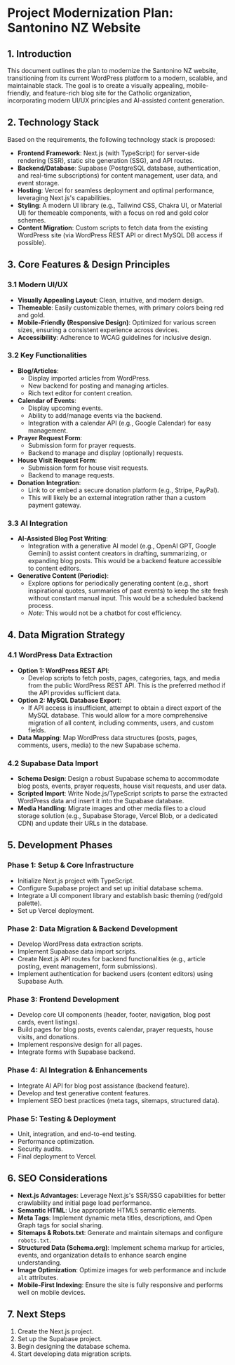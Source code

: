 # Project Modernization Plan: Santonino NZ Website

## 1. Introduction
This document outlines the plan to modernize the Santonino NZ website, transitioning from its current WordPress platform to a modern, scalable, and maintainable stack. The goal is to create a visually appealing, mobile-friendly, and feature-rich blog site for the Catholic organization, incorporating modern UI/UX principles and AI-assisted content generation.

## 2. Technology Stack
Based on the requirements, the following technology stack is proposed:
*   **Frontend Framework**: Next.js (with TypeScript) for server-side rendering (SSR), static site generation (SSG), and API routes.
*   **Backend/Database**: Supabase (PostgreSQL database, authentication, and real-time subscriptions) for content management, user data, and event storage.
*   **Hosting**: Vercel for seamless deployment and optimal performance, leveraging Next.js's capabilities.
*   **Styling**: A modern UI library (e.g., Tailwind CSS, Chakra UI, or Material UI) for themeable components, with a focus on red and gold color schemes.
*   **Content Migration**: Custom scripts to fetch data from the existing WordPress site (via WordPress REST API or direct MySQL DB access if possible).

## 3. Core Features & Design Principles

### 3.1 Modern UI/UX
*   **Visually Appealing Layout**: Clean, intuitive, and modern design.
*   **Themeable**: Easily customizable themes, with primary colors being red and gold.
*   **Mobile-Friendly (Responsive Design)**: Optimized for various screen sizes, ensuring a consistent experience across devices.
*   **Accessibility**: Adherence to WCAG guidelines for inclusive design.

### 3.2 Key Functionalities
*   **Blog/Articles**:
    *   Display imported articles from WordPress.
    *   New backend for posting and managing articles.
    *   Rich text editor for content creation.
*   **Calendar of Events**:
    *   Display upcoming events.
    *   Ability to add/manage events via the backend.
    *   Integration with a calendar API (e.g., Google Calendar) for easy management.
*   **Prayer Request Form**:
    *   Submission form for prayer requests.
    *   Backend to manage and display (optionally) requests.
*   **House Visit Request Form**:
    *   Submission form for house visit requests.
    *   Backend to manage requests.
*   **Donation Integration**:
    *   Link to or embed a secure donation platform (e.g., Stripe, PayPal).
    *   This will likely be an external integration rather than a custom payment gateway.

### 3.3 AI Integration
*   **AI-Assisted Blog Post Writing**:
    *   Integration with a generative AI model (e.g., OpenAI GPT, Google Gemini) to assist content creators in drafting, summarizing, or expanding blog posts. This would be a backend feature accessible to content editors.
*   **Generative Content (Periodic)**:
    *   Explore options for periodically generating content (e.g., short inspirational quotes, summaries of past events) to keep the site fresh without constant manual input. This would be a scheduled backend process.
    *   *Note*: This would not be a chatbot for cost efficiency.

## 4. Data Migration Strategy

### 4.1 WordPress Data Extraction
*   **Option 1: WordPress REST API**:
    *   Develop scripts to fetch posts, pages, categories, tags, and media from the public WordPress REST API. This is the preferred method if the API provides sufficient data.
*   **Option 2: MySQL Database Export**:
    *   If API access is insufficient, attempt to obtain a direct export of the MySQL database. This would allow for a more comprehensive migration of all content, including comments, users, and custom fields.
*   **Data Mapping**: Map WordPress data structures (posts, pages, comments, users, media) to the new Supabase schema.

### 4.2 Supabase Data Import
*   **Schema Design**: Design a robust Supabase schema to accommodate blog posts, events, prayer requests, house visit requests, and user data.
*   **Scripted Import**: Write Node.js/TypeScript scripts to parse the extracted WordPress data and insert it into the Supabase database.
*   **Media Handling**: Migrate images and other media files to a cloud storage solution (e.g., Supabase Storage, Vercel Blob, or a dedicated CDN) and update their URLs in the database.

## 5. Development Phases

### Phase 1: Setup & Core Infrastructure
*   Initialize Next.js project with TypeScript.
*   Configure Supabase project and set up initial database schema.
*   Integrate a UI component library and establish basic theming (red/gold palette).
*   Set up Vercel deployment.

### Phase 2: Data Migration & Backend Development
*   Develop WordPress data extraction scripts.
*   Implement Supabase data import scripts.
*   Create Next.js API routes for backend functionalities (e.g., article posting, event management, form submissions).
*   Implement authentication for backend users (content editors) using Supabase Auth.

### Phase 3: Frontend Development
*   Develop core UI components (header, footer, navigation, blog post cards, event listings).
*   Build pages for blog posts, events calendar, prayer requests, house visits, and donations.
*   Implement responsive design for all pages.
*   Integrate forms with Supabase backend.

### Phase 4: AI Integration & Enhancements
*   Integrate AI API for blog post assistance (backend feature).
*   Develop and test generative content features.
*   Implement SEO best practices (meta tags, sitemaps, structured data).

### Phase 5: Testing & Deployment
*   Unit, integration, and end-to-end testing.
*   Performance optimization.
*   Security audits.
*   Final deployment to Vercel.

## 6. SEO Considerations
*   **Next.js Advantages**: Leverage Next.js's SSR/SSG capabilities for better crawlability and initial page load performance.
*   **Semantic HTML**: Use appropriate HTML5 semantic elements.
*   **Meta Tags**: Implement dynamic meta titles, descriptions, and Open Graph tags for social sharing.
*   **Sitemaps & Robots.txt**: Generate and maintain sitemaps and configure `robots.txt`.
*   **Structured Data (Schema.org)**: Implement schema markup for articles, events, and organization details to enhance search engine understanding.
*   **Image Optimization**: Optimize images for web performance and include `alt` attributes.
*   **Mobile-First Indexing**: Ensure the site is fully responsive and performs well on mobile devices.

## 7. Next Steps
1.  Create the Next.js project.
2.  Set up the Supabase project.
3.  Begin designing the database schema.
4.  Start developing data migration scripts.
